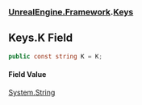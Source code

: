 ### [UnrealEngine.Framework](./UnrealEngine-Framework.md 'UnrealEngine.Framework').[Keys](./Keys.md 'UnrealEngine.Framework.Keys')
## Keys.K Field
  
```csharp
public const string K = K;
```
#### Field Value
[System.String](https://docs.microsoft.com/en-us/dotnet/api/System.String 'System.String')  
